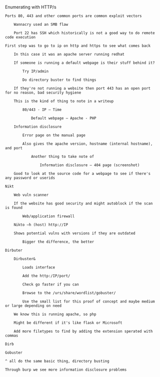 Enumerating with HTTP/s

    Ports 80, 443 and other common ports are common exploit vectors  

        Wannacry used an SMB flaw  

        Port 22 has SSH which historically is not a good way to do remote code execution  

    First step was to go to ip on http and https to see what comes back 

        In this case it was an apache server running redhat  

        If someone is running a default webpage is their stuff behind it? 

            Try IP/admin 

            Do directory buster to find things  

        If they're not running a website then port 443 has an open port for no reason, bad security hygiene 

        This is the kind of thing to note in a writeup  

            80/443 - IP – Time 

                Default webpage – Apache - PHP  

        Information disclosure  

            Error page on the manual page  

            Also gives the apache version, hostname (internal hostname), and port  

                Another thing to take note of 

                    Information disclosure – 404 page (screenshot) 

        Good to look at the source code for a webpage to see if there's any password or userids  

    Nikt 

        Web vuln scanner  

        If the website has good security and might autoblock if the scan is found  

            Web/application firewall  

        Nikto –h (host) http://IP 

        Shows potential vulns with versions if they are outdated  

            Bigger the difference, the better  

    Dirbuter  

        Dirbuster& 

            Loads interface  

            Add the http:/IP/port/ 

            Check go faster if you can 

            Browse to the /urs/share/wordlist/gobuster/ 

            Use the small list for this proof of concept and maybe medium or large depending on need 

        We know this is running apache, so php 

        Might be different if it's like flask or Microsoft 

        Add more filetypes to find by adding the extension sperated with commas   

    Dirb 

    Gobuster  

    ^ all do the same basic thing, directory busting  

    Through burp we see more information disclosure problems  